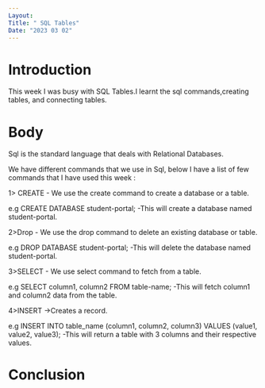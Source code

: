 ```yaml
---
Layout:
Title: " SQL Tables"
Date: "2023 03 02"
---
```


# Introduction
This week I was busy with SQL Tables.I learnt the sql commands,creating tables, and connecting tables. 

# Body
Sql is the standard language that deals with Relational Databases.

We have different commands that we use in Sql, below I have a list of few commands that I have used this week :

1> CREATE - We use the create command to create a database or a table.

  e.g CREATE DATABASE student-portal;
   -This will create a database named student-portal.


2>Drop - We use the drop command to delete an existing database or table.
  
  e.g DROP DATABASE student-portal;
   -This will delete the database named student-portal.


3>SELECT - We use select command to fetch from a table.

  e.g SELECT column1, column2
      FROM table-name;
    -This will fetch column1 and column2 data from the table.


4>INSERT ->Creates a record.

  e.g INSERT INTO table_name (column1, column2, column3)
    VALUES (value1, value2, value3); 
    -This will return a table with 3 columns and their respective values.






# Conclusion
